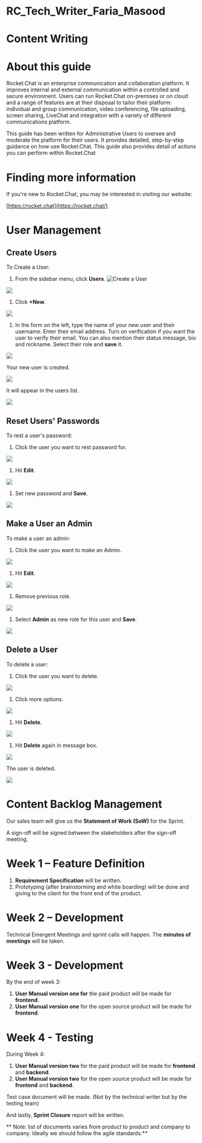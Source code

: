 # RC_Tech_Writer_Faria_Masood
#
# Content Writing
# About this guide

Rocket.Chat is an enterprise communication and collaboration platform. It improves internal and external communication within a controlled and secure environment. Users can run Rocket.Chat on-premises or on cloud and a range of features are at their disposal to tailor their platform: individual and group communication, video conferencing, file uploading, screen sharing, LiveChat and integration with a variety of different communications platform.

This guide has been written for Administrative Users to oversee and moderate the platform for their users. It provides detailed, step-by-step guidance on how use Rocket.Chat. This guide also provides detail of actions you can perform within Rocket.Chat

# Finding more information

If you&#39;re new to Rocket.Chat, you may be interested in visiting our website:

[https://rocket.chat](https://rocket.chat/)

# User Management

##

## Create Users

To Create a User:

1. From the sidebar menu, click **Users**.
![Create a User](https://user-images.githubusercontent.com/69473830/90064489-44acbb80-dd04-11ea-825a-8208a645249a.png)

![](RackMultipart20200811-4-u7085q_html_61842374a850207.png)

1. Click **+New**.

![](RackMultipart20200811-4-u7085q_html_dfb34685c93b92.png)

1. In the form on the left, type the name of your new user and their username. Enter their email address. Turn on verification if you want the user to verify their email. You can also mention their status message, bio and nickname. Select their role and **save** it.

![](RackMultipart20200811-4-u7085q_html_aefc7b176b18c924.png)

Your new user is created.

![](RackMultipart20200811-4-u7085q_html_4fedf9e84b554307.png)

It will appear in the users list.

![](RackMultipart20200811-4-u7085q_html_8d30ba71c897285e.png)

## Reset Users&#39; Passwords

To rest a user&#39;s password:

1. Click the user you want to rest password for.

![](RackMultipart20200811-4-u7085q_html_893c1b634e28a8d2.png)

1. Hit **Edit**.

![](RackMultipart20200811-4-u7085q_html_34c95784328aefd4.png)

1. Set new password and **Save**.

![](RackMultipart20200811-4-u7085q_html_867cbbe79a24a797.png)

## Make a User an Admin

To make a user an admin:

1. Click the user you want to make an Admin.

![](RackMultipart20200811-4-u7085q_html_893c1b634e28a8d2.png)

1. Hit **Edit**.

![](RackMultipart20200811-4-u7085q_html_34c95784328aefd4.png)

1. Remove previous role.

![](RackMultipart20200811-4-u7085q_html_6294dfe04e2988f5.png)

1. Select **Admin** as new role for this user and **Save**.

![](RackMultipart20200811-4-u7085q_html_b0152ee775367752.png)

## Delete a User

To delete a user:

1. Click the user you want to delete.

![](RackMultipart20200811-4-u7085q_html_893c1b634e28a8d2.png)

1. Click more options.

![](RackMultipart20200811-4-u7085q_html_e08cca723d627856.png)

1. Hit **Delete**.

![](RackMultipart20200811-4-u7085q_html_46a6a7f7b2b7dc42.png)

1. Hit **Delete** again in message box.

![](RackMultipart20200811-4-u7085q_html_56f6656a63ddb4cc.png)

The user is deleted.

![](RackMultipart20200811-4-u7085q_html_3f06c4336b21597.png)
#
# Content Backlog Management

Our sales team will give us the **Statement of Work (SoW)** for the Sprint.

A sign-off will be signed between the stakeholders after the sign-off meeting.

# Week 1 – Feature Definition

1. **Requirement Specification** will be written.
2. Prototyping (after brainstorming and white boarding) will be done and giving to the client for the front end of the product.

# Week 2 – Development

Technical Emergent Meetings and sprint calls will happen. The **minutes of meetings** will be taken.

# Week 3 - Development

By the end of week 3:

1. **User Manual version one for** the paid product will be made for **frontend**.
2. **User Manual version one** for the open source product will be made for **frontend**.

# Week 4 - Testing

During Week 4:

1. **User Manual version two** for the paid product will be made for **frontend** and **backend**.
2. **User Manual version two** for the open source product will be made for **frontend** and **backend**.

Test case document will be made. (Not by the technical writer but by the testing team)

And lastly, **Sprint Closure** report will be written.

\*\* Note: list of documents varies from product to product and company to company. Ideally we should follow the agile standards.\*\*
